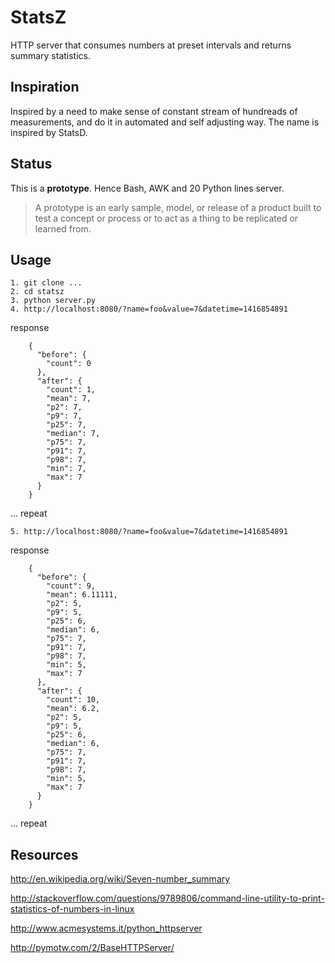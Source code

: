 StatsZ
=====

HTTP server that consumes numbers at preset intervals and returns summary statistics.

Inspiration
-----------

Inspired by a need to make sense of constant stream of hundreads of measurements, and do it in automated and self adjusting way. The name is inspired by StatsD.

Status
------

This is a **prototype**. Hence Bash, AWK and 20 Python lines server.

> A prototype is an early sample, model, or release of a product built to test a concept or process or to act as a thing to be replicated or learned from.

Usage
-----

    1. git clone ...
    2. cd statsz
    3. python server.py
    4. http://localhost:8080/?name=foo&value=7&datetime=1416854891

response

        {
          "before": {
            "count": 0
          },
          "after": {
            "count": 1,
            "mean": 7,
            "p2": 7,
            "p9": 7,
            "p25": 7,
            "median": 7,
            "p75": 7,
            "p91": 7,
            "p98": 7,
            "min": 7,
            "max": 7
          }
        }
    
... repeat

    5. http://localhost:8080/?name=foo&value=7&datetime=1416854891

response

        {
          "before": {
            "count": 9,
            "mean": 6.11111,
            "p2": 5,
            "p9": 5,
            "p25": 6,
            "median": 6,
            "p75": 7,
            "p91": 7,
            "p98": 7,
            "min": 5,
            "max": 7
          },
          "after": {
            "count": 10,
            "mean": 6.2,
            "p2": 5,
            "p9": 5,
            "p25": 6,
            "median": 6,
            "p75": 7,
            "p91": 7,
            "p98": 7,
            "min": 5,
            "max": 7
          }
        }

... repeat

Resources
---------

http://en.wikipedia.org/wiki/Seven-number_summary

http://stackoverflow.com/questions/9789806/command-line-utility-to-print-statistics-of-numbers-in-linux

http://www.acmesystems.it/python_httpserver

http://pymotw.com/2/BaseHTTPServer/

